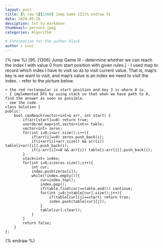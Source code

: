 ```yaml
---
layout: post
title: {% raw %}[1306] Jump Game III{% endraw %}
data: 2020-05-26
desciption: txt to markdown
thumbnail: person1.jpeg
categories: Algorithm

# Information for the author block
author : Loui
---
```


{% raw %}
	﻿[95. [1306] Jump Game III – determine whether we can reach the index I with value 0 from start position with given rules.]
	- I used map to record which index I have to visit so as to visit current value. That is, map’s key is we want to visit, and map’s value is an index we need to visit the index.
	- refer to the picture below.
	 
	> the red rectangular is start position and key 3 is where 0 is.
	- I implemented DFS by using stack so that when we have path to 0, find the answer as soon as possible.
	- see the code.
	class Solution {
	public:
	    bool canReach(vector<int>& arr, int start) {
	        if(arr[start]==0) return true;
	        unordered_map<int,vector<int>> table;
	        vector<int> zeros;
	        for(int i=0;i<arr.size();i++){
	            if(arr[i]==0) zeros.push_back(i);
	            if(i+arr[i]<arr.size() && arr[i]) table[i+arr[i]].push_back(i);
	            if(i-arr[i]>=0 && arr[i]) table[i-arr[i]].push_back(i);
	        }
	        stack<int> index;
	        for(int i=0;i<zeros.size();i++){
	            int cur;
	            index.push(zeros[i]);    
	            while(!index.empty()){
	                cur=index.top();
	                index.pop();
	                if(table.find(cur)==table.end()) continue;  
	                for(int j=0;j<table[cur].size();j++){
	                    if(table[cur][j]==start) return true;
	                    index.push(table[cur][j]);
	                }
	                table[cur].clear();
	            }
	        }
	        return false;
	    }
	};
	
{% endraw %}
